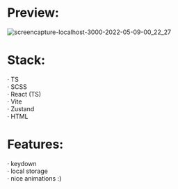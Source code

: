 # Preview:
![screencapture-localhost-3000-2022-05-09-00_22_27](https://user-images.githubusercontent.com/72869676/167500991-6e71442c-595d-4fac-a4e3-49ce0a5f43be.png)
# Stack:
· TS  
· SCSS  
· React (TS)   
· Vite  
· Zustand  
· HTML  
# Features:
· keydown  
· local storage  
· nice animations :)  

